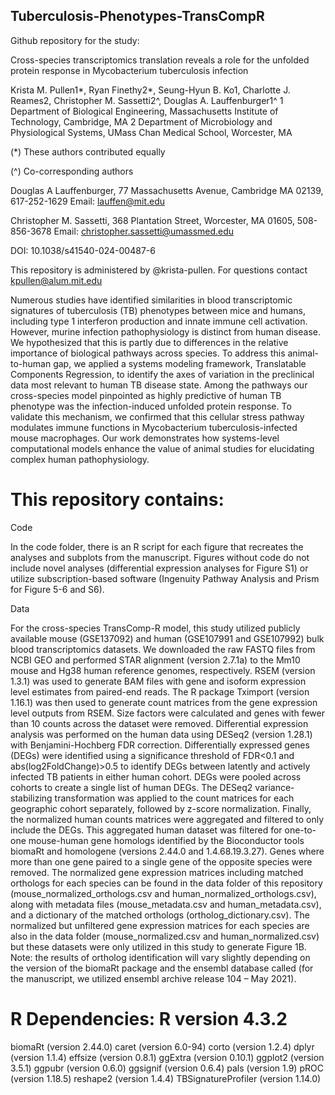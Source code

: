 ## Tuberculosis-Phenotypes-TransCompR

Github repository for the study: 

Cross-species transcriptomics translation reveals a role for the unfolded protein response in Mycobacterium tuberculosis infection

Krista M. Pullen1*, Ryan Finethy2*, Seung-Hyun B. Ko1, Charlotte J. Reames2, Christopher M. Sassetti2^, Douglas A. Lauffenburger1^
1 Department of Biological Engineering, Massachusetts Institute of Technology, Cambridge, MA
2 Department of Microbiology and Physiological Systems, UMass Chan Medical School, Worcester, MA

(*) These authors contributed equally

(^) Co-corresponding authors

Douglas A Lauffenburger, 77 Massachusetts Avenue, Cambridge MA 02139, 617-252-1629 Email:  lauffen@mit.edu 

Christopher M. Sassetti, 368 Plantation Street, Worcester, MA 01605, 508-856-3678 
Email: christopher.sassetti@umassmed.edu

DOI: 10.1038/s41540-024-00487-6

This repository is administered by @krista-pullen. For questions contact kpullen@alum.mit.edu

Numerous studies have identified similarities in blood transcriptomic signatures of tuberculosis (TB) phenotypes between mice and humans, including type 1 interferon production and innate immune cell activation. However, murine infection pathophysiology is distinct from human disease. We hypothesized that this is partly due to differences in the relative importance of biological pathways across species. To address this animal-to-human gap, we applied a systems modeling framework, Translatable Components Regression, to identify the axes of variation in the preclinical data most relevant to human TB disease state. Among the pathways our cross-species model pinpointed as highly predictive of human TB phenotype was the infection-induced unfolded protein response. To validate this mechanism, we confirmed that this cellular stress pathway modulates immune functions in Mycobacterium tuberculosis-infected mouse macrophages. Our work demonstrates how systems-level computational models enhance the value of animal studies for elucidating complex human pathophysiology.

# This repository contains: 

Code 

In the code folder, there is an R script for each figure that recreates the analyses and subplots from the manuscript. Figures without code do not include novel analyses (differential expression analyses for Figure S1) or utilize subscription-based software (Ingenuity Pathway Analysis and Prism for Figure 5-6 and S6). 

Data 

For the cross-species TransComp-R model, this study utilized publicly available mouse (GSE137092) and human (GSE107991 and GSE107992) bulk blood transcriptomics datasets. We downloaded the raw FASTQ files from NCBI GEO and performed STAR alignment (version 2.7.1a) to the Mm10 mouse and Hg38 human reference genomes, respectively. RSEM (version 1.3.1) was used to generate BAM files with gene and isoform expression level estimates from paired-end reads. The R package Tximport (version 1.16.1) was then used to generate count matrices from the gene expression level outputs from RSEM. Size factors were calculated and genes with fewer than 10 counts across the dataset were removed. Differential expression analysis was performed on the human data using DESeq2 (version 1.28.1) with Benjamini-Hochberg FDR correction. Differentially expressed genes (DEGs) were identified using a significance threshold of FDR<0.1 and abs(log2FoldChange)>0.5 to identify DEGs between latently and actively infected TB patients in either human cohort. DEGs were pooled across cohorts to create a single list of human DEGs. The DESeq2 variance-stabilizing transformation was applied to the count matrices for each geographic cohort separately, followed by z-score normalization. Finally, the normalized human counts matrices were aggregated and filtered to only include the DEGs. This aggregated human dataset was filtered for one-to-one mouse-human gene homologs identified by the Bioconductor tools biomaRt and homologene (versions 2.44.0 and 1.4.68.19.3.27). Genes where more than one gene paired to a single gene of the opposite species were removed. The normalized gene expression matrices including matched orthologs for each species can be found in the data folder of this repository (mouse_normalized_orthologs.csv and human_normalized_orthologs.csv), along with metadata files (mouse_metadata.csv and human_metadata.csv), and a dictionary of the matched orthologs (ortholog_dictionary.csv). The normalized but unfiltered gene expression matrices for each species are also in the data folder (mouse_normalized.csv and human_normalized.csv) but these datasets were only utilized in this study to generate Figure 1B. 
Note: the results of ortholog identification will vary slightly depending on the version of the biomaRt package and the ensembl database called (for the manuscript, we utilized ensembl archive release 104 – May 2021).

# R Dependencies: R version 4.3.2

biomaRt (version 2.44.0) 
caret (version 6.0-94)
corto (version 1.2.4)
dplyr (version 1.1.4)
effsize (version 0.8.1)
ggExtra (version 0.10.1)
ggplot2 (version 3.5.1)
ggpubr (version 0.6.0)
ggsignif (version 0.6.4)
pals (version 1.9)
pROC (version 1.18.5)
reshape2 (version 1.4.4)
TBSignatureProfiler (version 1.14.0)

